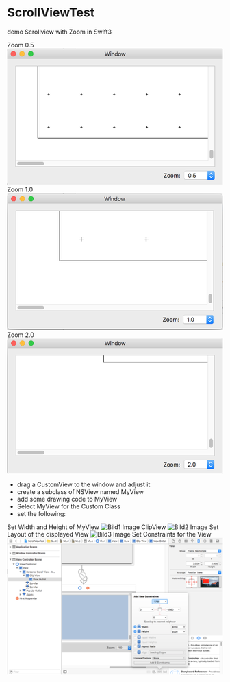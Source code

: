 # ScrollViewTest
demo Scrollview with Zoom in Swift3

Zoom 0.5
![Zoom05 Image](https://github.com/frcocoatst/ScrollViewTestZooming/blob/master/Zoom05.png)
Zoom 1.0
![Zoom10 Image](https://github.com/frcocoatst/ScrollViewTestZooming/blob/master/Zoom10.png)
Zoom 2.0
![Zoom20 Image](https://github.com/frcocoatst/ScrollViewTestZooming/blob/master/Zoom20.png)


- drag a CustomView to the window and adjust it
- create a subclass of NSView named MyView
- add some drawing code to MyView
- Select MyView for the Custom Class
- set the following:

Set Width and Height of MyView
![Bild1 Image](https://github.com/frcocoatst/ScrollViewTestZooming/blob/master/Bild1.png)
ClipView
![Bild2 Image](https://github.com/frcocoatst/ScrollViewTestZooming/blob/master/Bild2.png)
Set Layout of the displayed View
![Bild3 Image](https://github.com/frcocoatst/ScrollViewTestZooming/blob/master/Bild3.png)
Set Constraints for the View
![Bild4 Image](https://github.com/frcocoatst/ScrollViewTestZooming/blob/master/Bild4.png)



